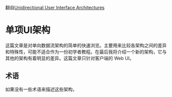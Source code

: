 翻自[Unidirectional User Interface Architectures](http://staltz.com/unidirectional-user-interface-architectures.html)

# 单项UI架构

这篇文章是对单向数据流架构的简单的快速浏览。主要用来比较各架构之间的差异和特殊性，可能不适合作为一份初学者教程。在最后我将介绍一个新的架构，它与其他的架构有着明显的差异。这篇文章只针对客户端的 Web UI。

## 术语

如果没有一些术语来描述这些架构，
